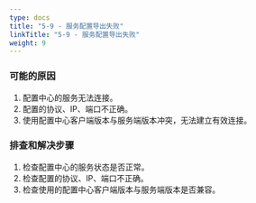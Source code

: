 ```yaml
---
type: docs
title: "5-9 - 服务配置导出失败"
linkTitle: "5-9 - 服务配置导出失败"
weight: 9
---
```


### 可能的原因

1. 配置中心的服务无法连接。
2. 配置的协议、IP、端口不正确。
3. 使用配置中心客户端版本与服务端版本冲突，无法建立有效连接。

### 排查和解决步骤

1. 检查配置中心的服务状态是否正常。
2. 检查配置的协议、IP、端口不正确。
3. 检查使用的配置中心客户端版本与服务端版本是否兼容。

